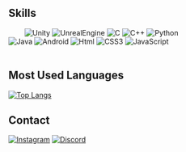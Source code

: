 ## Skills
 &nbsp; &nbsp; &nbsp; &nbsp; <img alt="Unity" src ="https://img.shields.io/badge/Unity-FAFAFA.svg?&style=for-the-badge&logo=Unity&logoColor=black"/> <img alt="UnrealEngine" src ="https://img.shields.io/badge/Unreal-0E1128.svg?&style=for-the-badge&logo=Unreal Engine&logoColor=white"/> <img alt="C" src 
="https://img.shields.io/badge/C-A8B9CC.svg?&style=for-the-badge&logo=C&logoColor=white"/> <img alt="C++" src ="https://img.shields.io/badge/C++-00599C.svg?&style=for-the-badge&logo=C%2B%2B&logoColor=white"/>  <img alt="Python" src ="https://img.shields.io/badge/Python-3776AB.svg?&style=for-the-badge&logo=Python&logoColor=white"/> </br> <img alt="Java" src ="https://img.shields.io/badge/Java-ED8B00?style=for-the-badge&logo=openjdk&logoColor=white"/> <img alt="Android" src ="https://img.shields.io/badge/Android-3DDC84.svg?&style=for-the-badge&logo=Android&logoColor=white"/>  <img alt="Html" src ="https://img.shields.io/badge/HTML-E34F26.svg?&style=for-the-badge&logo=HTML5&logoColor=white"/> <img alt="CSS3" src ="https://img.shields.io/badge/CSS3-FF9933.svg?&style=for-the-badge&logo=CSS3&logoColor=white"/>  <img alt="JavaScript" src ="https://img.shields.io/badge/JavaScript-F7DF1E.svg?&style=for-the-badge&logo=JavaScript&logoColor=white"/>   
<br/>
## Most Used Languages 
[![Top Langs](https://github-readme-stats.vercel.app/api/top-langs/?username=K0126&layout=compact&theme=dark)](https://github.com/anuraghazra/github-readme-stats)
<br/>

## Contact

</a> <a href = "https://www.instagram.com/rohmoohyunfoundation/"> <img alt="Instagram" src ="https://img.shields.io/badge/Instagram-E4405F.svg?&style=for-the-badge&logo=Instagram&logoColor=white"/></a>
</a> <a href = "https://discordlookup.com/"> <img alt="Discord" src ="https://img.shields.io/badge/Discord-7289DA?style=for-the-badge&logo=discord&logoColor=white"/></a>



